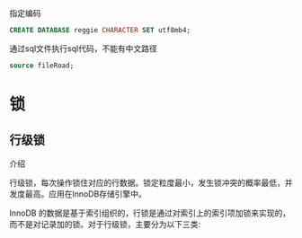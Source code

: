 指定编码

```sql
CREATE DATABASE reggie CHARACTER SET utf8mb4;
```

通过sql文件执行sql代码，不能有中文路径

```sql
source fileRoad;
```





# 锁

## 行级锁

介绍

行级锁，每次操作锁住对应的行数据。锁定粒度最小，发生锁冲突的概率最低，并发度最高。应用在lnnoDB存储引擎中。

InnoDB 的数据是基于索引组织的，行锁是通过对索引上的索引项加锁来实现的，而不是对记录加的锁。对于行级锁，主要分为以下三类:



























